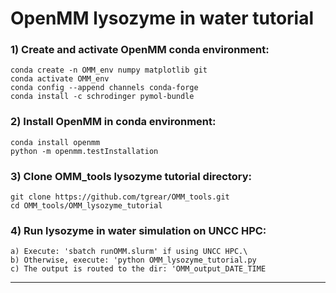 # OpenMM lysozyme in water tutorial

### 1) Create and activate OpenMM conda environment:
    conda create -n OMM_env numpy matplotlib git 
    conda activate OMM_env 
    conda config --append channels conda-forge 
    conda install -c schrodinger pymol-bundle 

### 2) Install OpenMM in conda environment:
    conda install openmm
    python -m openmm.testInstallation

### 3) Clone OMM_tools lysozyme tutorial directory:
    git clone https://github.com/tgrear/OMM_tools.git
    cd OMM_tools/OMM_lysozyme_tutorial

### 4) Run lysozyme in water simulation on UNCC HPC:
    a) Execute: 'sbatch runOMM.slurm' if using UNCC HPC.\
    b) Otherwise, execute: 'python OMM_lysozyme_tutorial.py
    c) The output is routed to the dir: 'OMM_output_DATE_TIME

---
